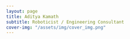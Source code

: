 ```yaml
---
layout: page
title: Aditya Kamath
subtitle: Roboticist / Engineering Consultant
cover-img: "/assets/img/cover_img.png"
---
```

